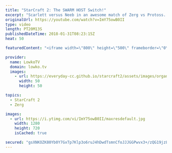 ```yaml
---
title: "StarCraft 2: The SWARM HOST Switch!"
excerpt: "Scarlett versus Neeb in an awesome match of Zerg vs Protoss. Subscribe for more videos: http://lowko.tv/youtube More StarCraft 2 casts: https://goo.gl/FUBQ5y  Swarm Hosts are an odd unit. They're technically not great at finishing the game, but they are awesome at buying time to climb up to higher tier"
originalUrl: https://youtube.com/watch?v=ImY75owB0II
type: video
length: PT20M13S
publishedDateTime: 2018-01-31T08:23:15Z
heat: 50

featuredContent: "<iframe width=\"800\" height=\"500\" frameborder=\"0\" src=\"https://www.youtube.com/embed/ImY75owB0II\" allow=\"accelerometer; autoplay; encrypted-media; gyroscope; picture-in-picture\" allowfullscreen></iframe>"

provider:
  name: LowkoTV
  domain: lowko.tv
  images:
    - url: https://everyday-cc.github.io/starcraft2/assets/images/organizations/lowko.tv-50x50.jpg
      width: 50
      height: 50

topics:
  - StarCraft 2
  - Zerg

images:
  - url: https://i.ytimg.com/vi/ImY75owB0II/maxresdefault.jpg
    width: 1280
    height: 720
    isCached: true

secured: "gsXNKOZK80Yb0Y7GxTp7Klp3o6ruJ4hDwdTsmnCfoJJJGGPwvx3+/zQG19jzL45YtZmszQ5tgN1FFpZiL4G4cFr6nZrnjdPHiPWzfZYIWVIBIbboLMfpc5F1JniV3iXFBfF/yEM/PEePTnBTMLu+gHoH5NO5pW/2QbrooebBQ6rULRpVC4Ky8QG463yaOqL8NfjxlLHECgFCx+R1G0bNsCjB8jjDo/G3XRhZwI0IyA3bFjwqdCcXpiRYgmATYprLrKA/fZx0ncjXKLXxzRv5deVYews2KAjTqfyBOM7PLZCk3KKWODZzF8p7qFFvTWbCFp/on2YaJ+f2UTDQLjZN6rxTbLILxusvl+yHcp2TeqDe9owpPY+PczWzaPxT65Zm3/JPhx/Q3N+ocyBgImkJzIe6MGUNcQ1hJAtpRwk6s0M=;Z2SjxushECbEM1TwMpbYBA=="
---
```


